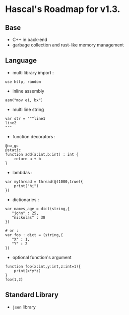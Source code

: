 # Hascal's Roadmap for v1.3.

## Base
- C++ in back-end
- garbage collection and rust-like memory management

## Language
- multi library import :
```
use http, random
```

- inline assembly
```
asm("mov e1, bx")
```

- multi line string
``` 
var str = """line1
line2
"""
```

- function decorators :
```
@no_gc
@static
function add(a:int,b:int) : int {
    return a + b
}
```
- lambdas :
```
var mythread = thread(@(1000,true){
    print("hi")
})
```

- dictionaries :
```
var names_age = dict(string,{
   "john" : 25,
   "nickolas" : 38
})

# or :
var foo : dict = (string,{
   "X" : 1,
   "Y" : 2
})
```

- optional function's argument
```
function foo(x:int,y:int,z:int=1){
    print(x*y*z)
}
foo(1,2)
```

## Standard Library
- `json` library
